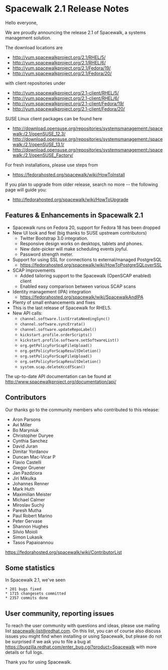 # __Spacewalk 2.1 Release Notes__



Hello everyone,

We are proudly announcing the release 2.1 of Spacewalk, a systems management solution.

The download locations are

  * http://yum.spacewalkproject.org/2.1/RHEL/5/
  * http://yum.spacewalkproject.org/2.1/RHEL/6/
  * http://yum.spacewalkproject.org/2.1/Fedora/19/
  * http://yum.spacewalkproject.org/2.1/Fedora/20/

with client repositories under

  * http://yum.spacewalkproject.org/2.1-client/RHEL/5/
  * http://yum.spacewalkproject.org/2.1-client/RHEL/6/
  * http://yum.spacewalkproject.org/2.1-client/Fedora/19/
  * http://yum.spacewalkproject.org/2.1-client/Fedora/20/


SUSE Linux client packages can be found here

   * http://download.opensuse.org/repositories/systemsmanagement:/spacewalk:/2.1/openSUSE_12.3/
   * http://download.opensuse.org/repositories/systemsmanagement:/spacewalk:/2.1/openSUSE_13.1/
   * http://download.opensuse.org/repositories/systemsmanagement:/spacewalk:/2.1/openSUSE_Factory/

For fresh installations, please use steps from

  * https://fedorahosted.org/spacewalk/wiki/HowToInstall

If you plan to upgrade from older release, search no more -- the following page will guide you:

  * http://fedorahosted.org/spacewalk/wiki/HowToUpgrade
## Features & Enhancements in Spacewalk 2.1



  * Spacewalk runs on Fedora 20, support for Fedora 18 has been dropped
  * New UI look and feel (big thanks to SUSE upstream contributors)
    * Twitter Bootstrap 3.0 integration.
    * Responsive design works on desktops, tablets and phones.
    * New date-picker will make scheduling events joyful.
    * Password strength meter.
  * Support for using SSL for connections to external/managed PostgreSQL
    * https://fedorahosted.org/spacewalk/wiki/HowToPostgreSQLoverSSL
  * SCAP improvements
    * Added tailoring support to the Spacewalk (OpenSCAP enabled) client
    * Enabled easy comparison between various SCAP scans
  * Identity management (IPA) integration
    * https://fedorahosted.org/spacewalk/wiki/SpacewalkAndIPA
  * Plenty of small enhancements and fixes
  * This is the last release of Spacewalk for RHEL5.
  * New API calls:
    * `channel.software.listErrataNeedingSync()`
    * `channel.software.syncErrata()`
    * `channel.software.updateRepoLabel()`
    * `kickstart.profile.orderScripts()`
    * `kickstart.profile.software.setSoftwareList()`
    * `org.getPolicyForScapFileUpload()`
    * `org.getPolicyForScapResultDeletion()`
    * `org.setPolicyForScapFileUpload()`
    * `org.setPolicyForScapResultDeletion()`
    * `system.scap.deleteXccdfScan()`

The up-to-date API documentation can be found at http://www.spacewalkproject.org/documentation/api/
## Contributors



Our thanks go to the community members who contributed to this release:

  * Aron Parsons
  * Avi Miller
  * Bo Maryniuk
  * Christopher Duryee
  * Cynthia Sanchez
  * David Juran
  * Dimitar Yordanov
  * Duncan Mac-Vicar P
  * Flavio Castelli
  * Gregor Gruener
  * Jan Pazdziora
  * Jiri Mikulka
  * Johannes Renner
  * Mark Huth
  * Maximilian Meister
  * Michael Calmer
  * Miroslav Suchý
  * Paresh Mutha
  * Paul Robert Marino
  * Peter Gervase
  * Shannon Hughes
  * Silvio Moioli
  * Simon Lukasik
  * Tasos Papaioannou

https://fedorahosted.org/spacewalk/wiki/ContributorList
## Some statistics



In Spacewalk 2.1, we've seen

    * 201 bugs fixed
    * 1715 changesets committed
    * 2357 commits done
## User community, reporting issues



To reach the user community with questions and ideas, please use
mailing list spacewalk-list@redhat.com. On this list, you can of
course also discuss issues you might find when installing or using
Spacewalk, but please do not be surprised if we ask you to file a bug
at https://bugzilla.redhat.com/enter_bug.cgi?product=Spacewalk with more
details or full logs.

Thank you for using Spacewalk.
